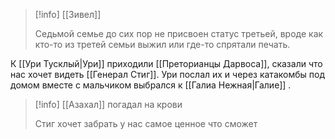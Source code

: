 

> [!info] [[Зивел]] 
> 
> Седьмой семье до сих пор не присвоен статус третьей, вроде как кто-то из третей семьи выжил или где-то спрятали печать.


К [[Ури Тусклый|Ури]]  приходили [[Преторианцы Дарвоса]], сказали что нас хочет видеть [[Генерал Стиг]]. Ури послал их и через катакомбы под домом вместе с мальчиком выбрался к [[Галиа Нежная|Галие]] .


> [!info] [[Азахал]]  погадал на крови
> 
> Стиг хочет забрать у нас самое ценное что сможет


